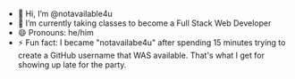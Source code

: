 - 👋 Hi, I’m @notavailable4u
- 🌱 I’m currently taking classes to become a Full Stack Web Developer
- 😄 Pronouns: he/him
- ⚡ Fun fact: I became "notavailabe4u" after spending 15 minutes trying to create a GitHub username that WAS available. That's what I get for showing up late for the party.

<!---
notavailable4u/notavailable4u is a ✨ special ✨ repository because its `README.md` (this file) appears on your GitHub profile.
You can click the Preview link to take a look at your changes.
--->

